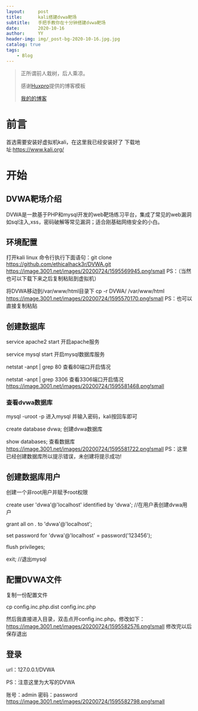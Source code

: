 ```yaml
---
layout:     post
title:      kali搭建dvwa靶场
subtitle:   手把手教你在十分钟搭建dvwa靶场
date:       2020-10-16
author:     YY
header-img: img/_post-bg-2020-10-16.jpg.jpg
catalog: true
tags:
    - Blog
---
```


> 正所谓前人栽树，后人乘凉。
> 
> 感谢[Huxpro](https://github.com/huxpro)提供的博客模板
> 
> [我的的博客](http://yangyang-linux.github.io)

# 前言
首选需要安装好虚拟机kali，在这里我已经安装好了
下载地址:https://www.kali.org/ 
# 开始

## DVWA靶场介绍

DVWA是一款基于PHP和mysql开发的web靶场练习平台，集成了常见的web漏洞如sql注入,xss，密码破解等常见漏洞；适合刚基础网络安全的小白。

## 环境配置
打开kali linux 命令行执行下面语句：git clone https://github.com/ethicalhack3r/DVWA.git
https://image.3001.net/images/20200724/1595569945.png!small
PS：（当然也可以下载下来之后复制粘贴到虚拟机）
 
 
 将DVWA移动到/var/www/html目录下
cp -r DVWA/ /var/www/html
https://image.3001.net/images/20200724/1595570170.png!small
PS：也可以直接复制粘贴 

## 创建数据库
service  apache2 start           开启apache服务

service   mysql   start             开启mysql数据库服务

netstat -anpt | grep 80         查看80端口开启情况

netstat -anpt | grep 3306     查看3306端口开启情况
https://image.3001.net/images/20200724/1595581468.png!small


### 查看dvwa数据库

mysql -uroot -p     进入mysql 并输入密码，kali按回车即可

create   database   dvwa;           创建dvwa数据库

show databases;               查看数据库 
https://image.3001.net/images/20200724/1595581722.png!small
PS：这里已经创建数据库所以提示错误，未创建将提示成功!

## 创建数据库用户
创建一个非root用户并赋予root权限

create user 'dvwa'@'localhost'  identified by 'dvwa';           //在用户表创建dvwa用户     

grant all on  *.* to 'dvwa'@'localhost';    

set password for 'dvwa'@'localhost' = password('123456');  

flush privileges;

exit;             //退出mysql

## 配置DVWA文件
复制一份配置文件

 cp config.inc.php.dist config.inc.php

然后我直接进入目录，双击点开config.inc.php。修改如下：
https://image.3001.net/images/20200724/1595582576.png!small
修改完以后保存退出

## 登录

url：127.0.0.1/DVWA

PS：注意这里为大写的DVWA

账号：admin  密码：password
https://image.3001.net/images/20200724/1595582798.png!small